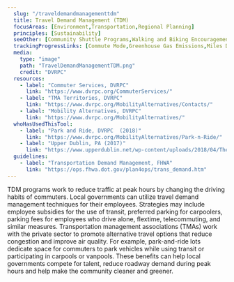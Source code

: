 ```yaml
---
  slug: "/traveldemandmanagementtdm"
  title: Travel Demand Management (TDM)
  focusAreas: [Environment,Transportation,Regional Planning]
  principles: [Sustainability]
  seeOther: [Community Shuttle Programs,Walking and Biking Encouragement Programs]
  trackingProgressLinks: [Commute Mode,Greenhouse Gas Emissions,Miles Driven,Congestion]
  media: 
    type: "image"
    path: "TravelDemandManagementTDM.png"
    credit: "DVRPC"
  resources: 
    - label: "Commuter Services, DVRPC"
      link: "https://www.dvrpc.org/CommuterServices/"
    - label: "TMA Territories, DVRPC"
      link: "https://www.dvrpc.org/MobilityAlternatives/Contacts/"
    - label: "Mobility Alternatives, DVRPC"
      link: "https://www.dvrpc.org/MobilityAlternatives/"  
  whoHasUsedThisTool: 
    - label: "Park and Ride, DVRPC  (2018)"
      link: "https://www.dvrpc.org/MobilityAlternatives/Park-n-Ride/"
    - label: "Upper Dublin, PA (2017)"
      link: "https://www.upperdublin.net/wp-content/uploads/2018/04/The-TDM-Plan-for-the-Fort-Washington-Office-Park_4_2018.pdf"
  guidelines: 
    - label: "Transportation Demand Management, FHWA"
      link: "https://ops.fhwa.dot.gov/plan4ops/trans_demand.htm" 
---
```


TDM programs work to reduce traffic at peak hours by changing the driving habits of commuters. Local governments can utilize travel demand management techniques for their employees. Strategies may include employee subsidies for the use of transit, preferred parking for carpoolers, parking fees for employees who drive alone, flextime, telecommuting, and similar measures. Transportation management associations (TMAs) work with the private sector to promote alternative travel options that reduce congestion and improve air quality. For example, park-and-ride lots dedicate space for commuters to park vehicles while using transit or participating in carpools or vanpools. These benefits can help local governments compete for talent, reduce roadway demand during peak hours and help make the community cleaner and greener.
